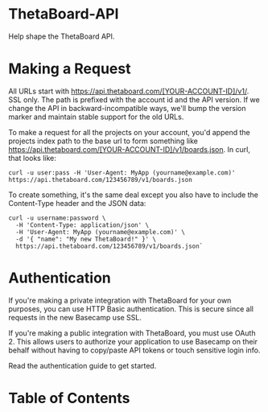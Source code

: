 ThetaBoard-API
==============

Help shape the ThetaBoard API.

Making a Request
================

All URLs start with https://api.thetaboard.com/[YOUR-ACCOUNT-ID]/v1/. SSL only. The path is prefixed with the account id and the API version. If we change the API in backward-incompatible ways, we'll bump the version marker and maintain stable support for the old URLs.

To make a request for all the projects on your account, you'd append the projects index path to the base url to form something like https://api.thetaboard.com/[YOUR-ACCOUNT-ID]/v1/boards.json. In curl, that looks like:

`curl -u user:pass -H 'User-Agent: MyApp (yourname@example.com)' https://api.thetaboard.com/123456789/v1/boards.json`

To create something, it's the same deal except you also have to include the Content-Type header and the JSON data:

    curl -u username:password \
      -H 'Content-Type: application/json' \
      -H 'User-Agent: MyApp (yourname@example.com)' \
      -d '{ "name": "My new ThetaBoard!" }' \
      https://api.thetaboard.com/123456789/v1/boards.json`

Authentication
==============

If you're making a private integration with ThetaBoard for your own purposes, you can use HTTP Basic authentication. This is secure since all requests in the new Basecamp use SSL.

If you're making a public integration with ThetaBoard, you must use OAuth 2. This allows users to authorize your application to use Basecamp on their behalf without having to copy/paste API tokens or touch sensitive login info.

Read the authentication guide to get started.

Table of Contents
=================
